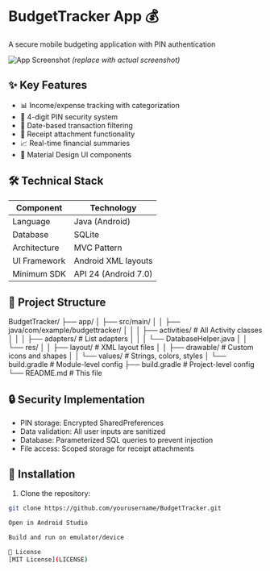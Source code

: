 # BudgetTracker App 💰
A secure mobile budgeting application with PIN authentication

![App Screenshot](https://via.placeholder.com/300x600?text=BudgetTracker+Screenshot) *(replace with actual screenshot)*

## ✨ Key Features
- 📊 Income/expense tracking with categorization
- 🔐 4-digit PIN security system
- 📅 Date-based transaction filtering
- 📸 Receipt attachment functionality
- 📈 Real-time financial summaries
- 🎨 Material Design UI components

## 🛠 Technical Stack
| Component        | Technology           |
|------------------|----------------------|
| Language         | Java (Android)       |
| Database         | SQLite               |
| Architecture     | MVC Pattern          |
| UI Framework     | Android XML layouts  |
| Minimum SDK      | API 24 (Android 7.0) |

## 📂 Project Structure
BudgetTracker/
├── app/
│ ├── src/main/
│ │ ├── java/com/example/budgettracker/
│ │ │ ├── activities/ # All Activity classes
│ │ │ ├── adapters/ # List adapters
│ │ │ └── DatabaseHelper.java
│ │ └── res/
│ │ ├── layout/ # XML layout files
│ │ ├── drawable/ # Custom icons and shapes
│ │ └── values/ # Strings, colors, styles
│ └── build.gradle # Module-level config
├── build.gradle # Project-level config
└── README.md # This file


## 🔒 Security Implementation
- PIN storage: Encrypted SharedPreferences
- Data validation: All user inputs are sanitized
- Database: Parameterized SQL queries to prevent injection
- File access: Scoped storage for receipt attachments

## 🚀 Installation
1. Clone the repository:
```bash
git clone https://github.com/yourusername/BudgetTracker.git

Open in Android Studio

Build and run on emulator/device

📜 License
[MIT License](LICENSE)

